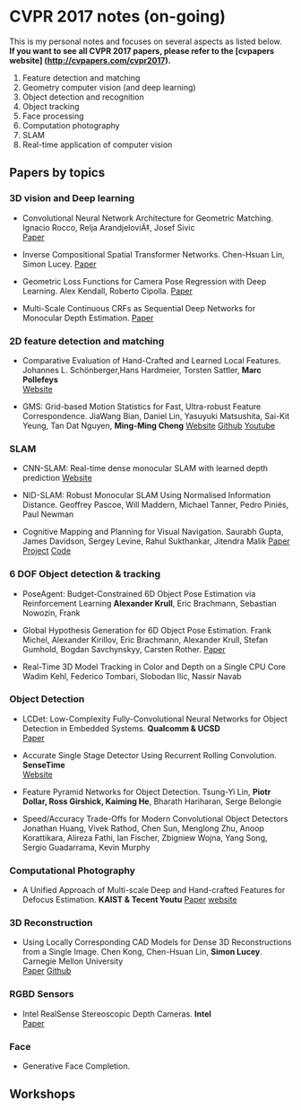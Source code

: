 # CVPR 2017 notes (on-going)

This is my personal notes and focuses on several aspects as listed below.  
**If you want to see all CVPR 2017 papers, please refer to the [cvpapers website] (http://cvpapers.com/cvpr2017).**  
1. Feature detection and matching  
2. Geometry computer vision (and deep learning)   
3. Object detection and recognition  
4. Object tracking   
5. Face processing  
6. Computation photography  
7. SLAM  
8. Real-time application of computer vision

## Papers by topics
### 3D vision and Deep learning
* Convolutional Neural Network Architecture for Geometric Matching.
Ignacio Rocco, Relja ArandjeloviÄ‡, Josef Sivic  
[Paper](https://arxiv.org/abs/1703.05593)

* Inverse Compositional Spatial Transformer Networks.Chen-Hsuan Lin, Simon Lucey. [Paper](https://arxiv.org/abs/1612.03897)

*  Geometric Loss Functions for Camera Pose Regression with Deep Learning.
Alex Kendall, Roberto Cipolla. [Paper](https://arxiv.org/abs/1704.00390)

* Multi-Scale Continuous CRFs as Sequential Deep Networks
for Monocular Depth Estimation. [Paper](https://arxiv.org/abs/1704.02157)

### 2D feature detection and matching
* Comparative Evaluation of Hand-Crafted and Learned Local Features. Johannes L. Schönberger,Hans Hardmeier, Torsten Sattler, **Marc Pollefeys**   
[Website](https://cvg.ethz.ch/research/local-feature-evaluation/)

* GMS: Grid-based Motion Statistics for Fast, Ultra-robust Feature Correspondence. JiaWang Bian, Daniel Lin, Yasuyuki Matsushita, Sai-Kit Yeung, Tan Dat Nguyen, **Ming-Ming Cheng**
[Website](http://mmcheng.net/gms/)  [Github](https://github.com/JiawangBian/GMS-Feature-Matcher) [Youtube](https://www.youtube.com/watch?v=tjMpgno6k5A)

### SLAM
* CNN-SLAM: Real-time dense monocular SLAM with learned depth prediction [Website](https://arxiv.org/abs/1704.03489)

* NID-SLAM: Robust Monocular SLAM Using Normalised Information Distance.Geoffrey Pascoe, Will Maddern, Michael Tanner, Pedro Piniés, Paul Newman

* Cognitive Mapping and Planning for Visual Navigation. Saurabh Gupta, James Davidson, Sergey Levine, Rahul Sukthankar, Jitendra Malik [Paper](https://arxiv.org/abs/1702.03920) [Project](https://sites.google.com/view/cognitive-mapping-and-planning/) [Code](https://github.com/tensorflow/models/tree/master/cognitive_mapping_and_planning)

### 6 DOF Object detection & tracking
* PoseAgent: Budget-Constrained 6D Object Pose Estimation via Reinforcement Learning**Alexander Krull**, Eric Brachmann, Sebastian Nowozin, Frank 

*  Global Hypothesis Generation for 6D Object Pose Estimation. Frank Michel, Alexander Kirillov, Eric Brachmann, Alexander Krull, Stefan Gumhold, Bogdan Savchynskyy, Carsten Rother. [Paper](https://arxiv.org/abs/1612.02287)

*  Real-Time 3D Model Tracking in Color and Depth on a Single CPU CoreWadim Kehl, Federico Tombari, Slobodan Ilic, Nassir Navab

### Object Detection
* LCDet: Low-Complexity Fully-Convolutional Neural Networks for Object Detection in Embedded Systems.  **Qualcomm & UCSD**  
[Paper](https://arxiv.org/abs/1705.05922)

* Accurate Single Stage Detector Using Recurrent Rolling Convolution. **SenseTime**   
[Website](https://github.com/xiaohaoChen/rrc_detection)  

* Feature Pyramid Networks for Object Detection. Tsung-Yi Lin, **Piotr Dollar, Ross Girshick, Kaiming He**, Bharath Hariharan, Serge Belongie

* Speed/Accuracy Trade-Offs for Modern Convolutional Object DetectorsJonathan Huang, Vivek Rathod, Chen Sun, Menglong Zhu, Anoop Korattikara, Alireza Fathi, Ian Fischer, Zbigniew Wojna, Yang Song, Sergio Guadarrama, Kevin Murphy
### Computational Photography
* A Unified Approach of Multi-scale Deep and Hand-crafted Features for Defocus
Estimation. **KAIST & Tecent Youtu**
[Paper](https://arxiv.org/abs/1704.08992) [website]()

### 3D Reconstruction
* Using Locally Corresponding CAD Models for Dense 3D Reconstructions from a Single Image. Chen Kong, Chen-Hsuan Lin, **Simon Lucey**. Carnegie Mellon University           
[Paper](ci2cv.net/media/papers/chenkong_cvpr_2017.pdf) [Github](https://github.com/kongchen1992/LDCgraph)

### RGBD Sensors
* Intel RealSense Stereoscopic Depth Cameras.   **Intel**   
[Paper](https://arxiv.org/abs/1705.05548)

### Face 
* Generative Face Completion. 
   
## Workshops

